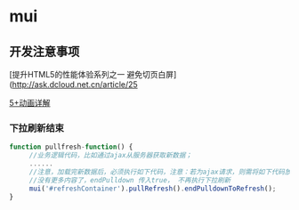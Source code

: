 # mui

## 开发注意事项
[提升HTML5的性能体验系列之一 避免切页白屏](http://ask.dcloud.net.cn/article/25

[5+动画详解](http://ask.dcloud.net.cn/article/225)


### 下拉刷新结束

```javascript
function pullfresh-function() {
     //业务逻辑代码，比如通过ajax从服务器获取新数据；
     ......
     //注意，加载完新数据后，必须执行如下代码，注意：若为ajax请求，则需将如下代码放置在处理完ajax响应数据之后
     //没有更多内容了，endPulldown 传入true， 不再执行下拉刷新
     mui('#refreshContainer').pullRefresh().endPulldownToRefresh();
}
```

